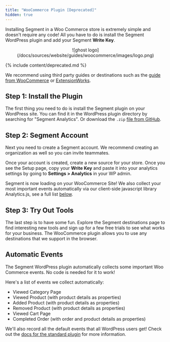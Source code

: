 ```yaml
---
title: "WooCommerce Plugin [Deprecated]"
hidden: true
---
```


Installing Segment in a Woo Commerce store is extremely simple and doesn't require any code! All you have to do is install the Segment WordPress plugin and add your Segment **Write Key**.

<div align="center">![ghost logo](/docs/sources/website/guides/woocommerce/images/logo.png)</div>

{% include content/deprecated.md %}

We recommend using third party guides or destinations such as the [guide from WooCommerce](https://woocommerce.com/products/segment-io-integration/) or [ExtensionWorks](http://www.extensionworks.com/product/woocommerce-segment-io/).

## Step 1: Install the Plugin

The first thing you need to do is install the Segment plugin on your WordPress site. You can find it in the WordPress plugin directory by searching for "Segment Analytics". Or download the `.zip` [file from GitHub](https://github.com/segmentio/analytics-wordpress).


## Step 2: Segment Account

Next you need to create a Segment account. We recommend creating an organization as well so you can invite teammates.

Once your account is created, create a new source for your store. Once you see the Setup page, copy your **Write Key** and paste it into your analytics settings by going to **Settings > Analytics** in your WP admin.

Segment is now loading on your WooCommerce Site! We also collect your most important events automatically via our client-side javascript library Analytics.js, see a full list [below](#automatic-events).


## Step 3: Try Out Tools

The last step is to have some fun. Explore the Segment destinations page to find interesting new tools and sign up for a few free trials to see what works for your business. The WooCommerce plugin allows you to use any destinations that we support in the browser.


## Automatic Events

The Segment WordPress plugin automatically collects some important Woo Commerce events. No code is needed for it to work!

Here's a list of events we collect automatically:

- Viewed Category Page
- Viewed Product (with product details as properties)
- Added Product (with product details as properties)
- Removed Product (with product details as properties)
- Viewed Cart Page
- Completed Order (with order and product details as properties)

We'll also record all the default events that all WordPress users get! Check out the [docs for the standard plugin](/docs/sources/website/guides/wordpress) for more information.
